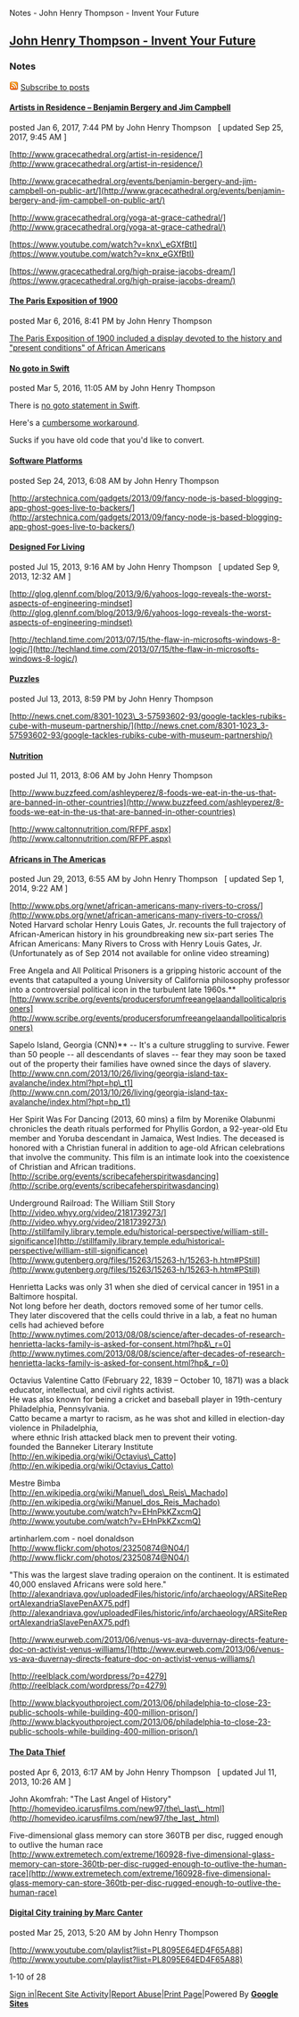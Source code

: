 Notes - John Henry Thompson - Invent Your Future  

[John Henry Thompson - Invent Your Future](index.html)
------------------------------------------------------

    

### Notes

  

![](_/rsrc/1570087315000/system/app/images/icon_feed.gif) [ Subscribe to posts](http://www.johnhenrythompson.com/notes/posts.xml)

#### [Artists in Residence – Benjamin Bergery and Jim Campbell](notes/artistsinresidencebenjaminbergeryandjimcampbell.html)

posted Jan 6, 2017, 7:44 PM by John Henry Thompson   \[ updated Sep 25, 2017, 9:45 AM \]

  

[http://www.gracecathedral.org/artist-in-residence/](http://www.gracecathedral.org/artist-in-residence/)

  

[http://www.gracecathedral.org/events/benjamin-bergery-and-jim-campbell-on-public-art/](http://www.gracecathedral.org/events/benjamin-bergery-and-jim-campbell-on-public-art/)

  

[http://www.gracecathedral.org/yoga-at-grace-cathedral/](http://www.gracecathedral.org/yoga-at-grace-cathedral/)

  

[https://www.youtube.com/watch?v=knx\_eGXfBtI](https://www.youtube.com/watch?v=knx_eGXfBtI)

  

[https://www.gracecathedral.org/high-praise-jacobs-dream/](https://www.gracecathedral.org/high-praise-jacobs-dream/)

  

  

#### [The Paris Exposition of 1900](notes/theparisexpositionof1900.html)

posted Mar 6, 2016, 8:41 PM by John Henry Thompson

[The Paris Exposition of 1900 included a display devoted to the history and "present conditions" of African Americans](http://metadeepmix.com/webdb/webdb/)  

  

  

#### [No goto in Swift](notes/nogotoinswift.html)

posted Mar 5, 2016, 11:05 AM by John Henry Thompson

There is [no goto statement in Swift](https://developer.apple.com/library/ios/documentation/Swift/Conceptual/Swift_Programming_Language/ControlFlow.html).

Here's a [cumbersome workaround](https://gist.github.com/harlanhaskins/2279e8eed15dbf63b2d2).

Sucks if you have old code that you'd like to convert.

#### [Software Platforms](notes/softwareplatforms.html)

posted Sep 24, 2013, 6:08 AM by John Henry Thompson

  
[http://arstechnica.com/gadgets/2013/09/fancy-node-js-based-blogging-app-ghost-goes-live-to-backers/](http://arstechnica.com/gadgets/2013/09/fancy-node-js-based-blogging-app-ghost-goes-live-to-backers/)  
  

#### [Designed For Living](notes/designedforliving.html)

posted Jul 15, 2013, 9:16 AM by John Henry Thompson   \[ updated Sep 9, 2013, 12:32 AM \]

  
[http://glog.glennf.com/blog/2013/9/6/yahoos-logo-reveals-the-worst-aspects-of-engineering-mindset](http://glog.glennf.com/blog/2013/9/6/yahoos-logo-reveals-the-worst-aspects-of-engineering-mindset)  
  
[http://techland.time.com/2013/07/15/the-flaw-in-microsofts-windows-8-logic/](http://techland.time.com/2013/07/15/the-flaw-in-microsofts-windows-8-logic/)  
  
  

#### [Puzzles](notes/puzzles.html)

posted Jul 13, 2013, 8:59 PM by John Henry Thompson

  
[http://news.cnet.com/8301-1023\_3-57593602-93/google-tackles-rubiks-cube-with-museum-partnership/](http://news.cnet.com/8301-1023_3-57593602-93/google-tackles-rubiks-cube-with-museum-partnership/)  
  
  

#### [Nutrition](notes/nutrition.html)

posted Jul 11, 2013, 8:06 AM by John Henry Thompson

  
[http://www.buzzfeed.com/ashleyperez/8-foods-we-eat-in-the-us-that-are-banned-in-other-countries](http://www.buzzfeed.com/ashleyperez/8-foods-we-eat-in-the-us-that-are-banned-in-other-countries)  
  
[http://www.caltonnutrition.com/RFPF.aspx](http://www.caltonnutrition.com/RFPF.aspx)  
  

#### [Africans in The Americas](notes/africansinamerica.html)

posted Jun 29, 2013, 6:55 AM by John Henry Thompson   \[ updated Sep 1, 2014, 9:22 AM \]

[http://www.pbs.org/wnet/african-americans-many-rivers-to-cross/](http://www.pbs.org/wnet/african-americans-many-rivers-to-cross/)  
Noted Harvard scholar Henry Louis Gates, Jr. recounts the full trajectory of African-American history in his groundbreaking new six-part series The African Americans: Many Rivers to Cross with Henry Louis Gates, Jr. (Unfortunately as of Sep 2014 not available for online video streaming)  
  
Free Angela and All Political Prisoners is a gripping historic account of the events that catapulted a young University of California philosophy professor into a controversial political icon in the turbulent late 1960s.**  
[http://www.scribe.org/events/producersforumfreeangelaandallpoliticalprisoners](http://www.scribe.org/events/producersforumfreeangelaandallpoliticalprisoners)  
  
  
Sapelo Island, Georgia (CNN)** -- It's a culture struggling to survive. Fewer than 50 people -- all descendants of slaves -- fear they may soon be taxed out of the property their families have owned since the days of slavery.  
[http://www.cnn.com/2013/10/26/living/georgia-island-tax-avalanche/index.html?hpt=hp\_t1](http://www.cnn.com/2013/10/26/living/georgia-island-tax-avalanche/index.html?hpt=hp_t1)  
  
Her Spirit Was For Dancing (2013, 60 mins) a film by Morenike Olabunmi  
chronicles the death rituals performed for Phyllis Gordon, a 92-year-old Etu member and Yoruba descendant in Jamaica, West Indies. The deceased is honored with a Christian funeral in addition to age-old African celebrations that involve the community. This film is an intimate look into the coexistence of Christian and African traditions.  
[http://scribe.org/events/scribecafeherspiritwasdancing](http://scribe.org/events/scribecafeherspiritwasdancing)  
  
Underground Railroad: The William Still Story  
[http://video.whyy.org/video/2181739273/](http://video.whyy.org/video/2181739273/)  
[http://stillfamily.library.temple.edu/historical-perspective/william-still-significance](http://stillfamily.library.temple.edu/historical-perspective/william-still-significance)  
[http://www.gutenberg.org/files/15263/15263-h/15263-h.htm#PStill](http://www.gutenberg.org/files/15263/15263-h/15263-h.htm#PStill)  
  
Henrietta Lacks was only 31 when she died of cervical cancer in 1951 in a Baltimore hospital.  
Not long before her death, doctors removed some of her tumor cells.  
They later discovered that the cells could thrive in a lab, a feat no human cells had achieved before  
[http://www.nytimes.com/2013/08/08/science/after-decades-of-research-henrietta-lacks-family-is-asked-for-consent.html?hp&\_r=0](http://www.nytimes.com/2013/08/08/science/after-decades-of-research-henrietta-lacks-family-is-asked-for-consent.html?hp&_r=0)  
  
Octavius Valentine Catto (February 22, 1839 – October 10, 1871) was a black educator, intellectual, and civil rights activist.  
He was also known for being a cricket and baseball player in 19th-century Philadelphia, Pennsylvania.  
Catto became a martyr to racism, as he was shot and killed in election-day violence in Philadelphia,  
 where ethnic Irish attacked black men to prevent their voting.  
founded the Banneker Literary Institute  
[http://en.wikipedia.org/wiki/Octavius\_Catto](http://en.wikipedia.org/wiki/Octavius_Catto)  
  
  
Mestre Bimba  
[http://en.wikipedia.org/wiki/Manuel\_dos\_Reis\_Machado](http://en.wikipedia.org/wiki/Manuel_dos_Reis_Machado)  
[http://www.youtube.com/watch?v=EHnPkKZxcmQ](http://www.youtube.com/watch?v=EHnPkKZxcmQ)  
  
artinharlem.com - noel donaldson  
[http://www.flickr.com/photos/23250874@N04/](http://www.flickr.com/photos/23250874@N04/)  
  
"This was the largest slave trading operaion on the continent. It is estimated 40,000 enslaved Africans were sold here."  
[http://alexandriava.gov/uploadedFiles/historic/info/archaeology/ARSiteReportAlexandriaSlavePenAX75.pdf](http://alexandriava.gov/uploadedFiles/historic/info/archaeology/ARSiteReportAlexandriaSlavePenAX75.pdf)  
  
[http://www.eurweb.com/2013/06/venus-vs-ava-duvernay-directs-feature-doc-on-activist-venus-williams/](http://www.eurweb.com/2013/06/venus-vs-ava-duvernay-directs-feature-doc-on-activist-venus-williams/)  
  
[http://reelblack.com/wordpress/?p=4279](http://reelblack.com/wordpress/?p=4279)  
  
[http://www.blackyouthproject.com/2013/06/philadelphia-to-close-23-public-schools-while-building-400-million-prison/](http://www.blackyouthproject.com/2013/06/philadelphia-to-close-23-public-schools-while-building-400-million-prison/)  
  

#### [The Data Thief](notes/thedatathief.html)

posted Apr 6, 2013, 6:17 AM by John Henry Thompson   \[ updated Jul 11, 2013, 10:26 AM \]

John Akomfrah: "The Last Angel of History"  
[http://homevideo.icarusfilms.com/new97/the\_last\_.html](http://homevideo.icarusfilms.com/new97/the_last_.html)  
  
Five-dimensional glass memory can store 360TB per disc, rugged enough to outlive the human race  
[http://www.extremetech.com/extreme/160928-five-dimensional-glass-memory-can-store-360tb-per-disc-rugged-enough-to-outlive-the-human-race](http://www.extremetech.com/extreme/160928-five-dimensional-glass-memory-can-store-360tb-per-disc-rugged-enough-to-outlive-the-human-race)  
  

#### [Digital City training by Marc Canter](notes/digitalcitytrainingbymarccanter.html)

posted Mar 25, 2013, 5:20 AM by John Henry Thompson

[http://www.youtube.com/playlist?list=PL8095E64ED4F65A88](http://www.youtube.com/playlist?list=PL8095E64ED4F65A88)  

1-10 of 28

[Sign in](https://accounts.google.com/ServiceLogin?continue=http://sites.google.com/a/johnhenrythompson.com/jht/notes&service=jotspot)|[Recent Site Activity](system/app/pages/recentChanges.html)|[Report Abuse](http://sites.google.com/a/johnhenrythompson.com/jht/system/app/pages/reportAbuse)|[Print Page](javascript:;)|Powered By **[Google Sites](http://sites.google.com/site)**

